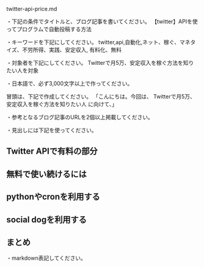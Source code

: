 twitter-api-price.md

・下記の条件でタイトルと、ブログ記事を書いてください。
【twitter】APIを使ってプログラムで自動投稿する方法

・キーワードを下記にしてください。
twitter,api,自動化,ネット、稼ぐ、マネタイズ、不労所得、実践、安定収入, 有料化、無料

・対象者を下記にしてください。
  Twitterで月5万、安定収入を稼ぐ方法を知りたい人を対象


・日本語で、必ず3,000文字以上で作ってください。

冒頭は、下記で作成してください。
「こんにちは。今回は、
Twitterで月5万、安定収入を稼ぐ方法を知りたい人
に向けて、」

・参考となるブログ記事のURLを2個以上掲載してください。

・見出しには下記を使ってください。
## Twitter APIで有料の部分
## 無料で使い続けるには
## pythonやcronを利用する
## social dogを利用する
## まとめ



・markdown表記してください。

